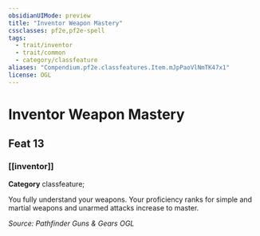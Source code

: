 ```yaml
---
obsidianUIMode: preview
title: "Inventor Weapon Mastery"
cssclasses: pf2e,pf2e-spell
tags:
  - trait/inventor
  - trait/common
  - category/classfeature
aliases: "Compendium.pf2e.classfeatures.Item.mJpPaoVlNmTK47x1"
license: OGL
---
```

# Inventor Weapon Mastery
## Feat 13
### [[inventor]]

**Category** classfeature; 




You fully understand your weapons. Your proficiency ranks for simple and martial weapons and unarmed attacks increase to master.

*Source: Pathfinder Guns & Gears*
*OGL*